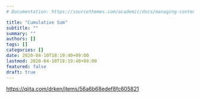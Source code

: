 ```yaml
---
# Documentation: https://sourcethemes.com/academic/docs/managing-content/

title: "Cumulative Sum"
subtitle: ""
summary: ""
authors: []
tags: []
categories: []
date: 2020-04-10T18:19:40+09:00
lastmod: 2020-04-10T18:19:40+09:00
featured: false
draft: true
---
```


https://qiita.com/drken/items/56a6b68edef8fc605821